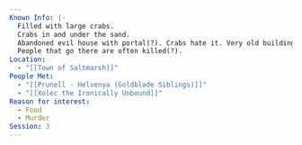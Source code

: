 ```yaml
---
Known Info: |-
  Filled with large crabs.
  Crabs in and under the sand.
  Abandoned evil house with portal(?). Crabs hate it. Very old building, long-abandoned.
  People that go there are often killed(?).
Location:
  - "[[Town of Saltmarsh]]"
People Met:
  - "[[Prunell - Helvenya (Goldblade Siblings)]]"
  - "[[Xolec the Ironically Unbound]]"
Reason for interest:
  - Food
  - Murder
Session: 3
---
```

